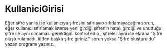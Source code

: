 # KullaniciGirisi
Eğer şifre yanlış ise kullanıcıya şifresini sıfırlayıp sıfırlamayacağını
 sorun, eğer kullanıcı sıfırlamak isterse yeni girdiği şifrenin hatalı 
girdiği ve unuttuğu şifre ile aynı olmaması gerektiğini kontrol edip , 
şifreler aynı ise ekrana "Şifre oluşturulamadı, lütfen başka şifre 
giriniz." sorun yoksa "Şifre oluşturuldu" yazan programı yazınız.
